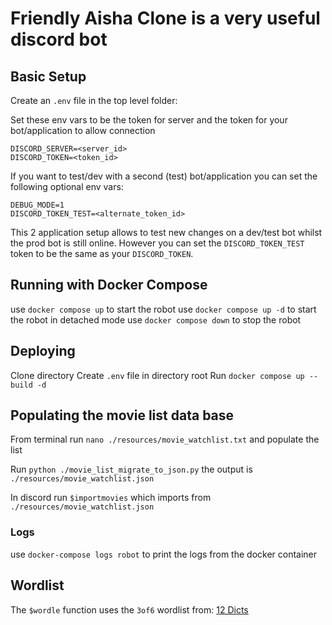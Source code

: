 # Friendly Aisha Clone is a very useful discord bot

## Basic Setup

Create an `.env` file in the top level folder:

Set these env vars to be the token for server and the token for your bot/application to allow connection
```
DISCORD_SERVER=<server_id>
DISCORD_TOKEN=<token_id>
```

If you want to test/dev with a second (test) bot/application you can set the following optional env vars:
```
DEBUG_MODE=1
DISCORD_TOKEN_TEST=<alternate_token_id>
```

This 2 application setup allows to test new changes on a dev/test bot whilst the prod bot is still online.
However you can set the `DISCORD_TOKEN_TEST` token to be the same as your `DISCORD_TOKEN`.

## Running with Docker Compose

use `docker compose up` to start the robot
use `docker compose up -d` to start the robot in detached mode
use `docker compose down` to stop the robot

## Deploying

Clone directory
Create `.env` file in directory root
Run `docker compose up --build -d`

## Populating the movie list data base

From terminal run
`nano ./resources/movie_watchlist.txt` and populate the list

Run `python ./movie_list_migrate_to_json.py`
the output is `./resources/movie_watchlist.json`

In discord run
`$importmovies` which imports from `./resources/movie_watchlist.json` 

### Logs
use `docker-compose logs robot` to print the logs from the docker container

## Wordlist

The `$wordle` function uses the `3of6` wordlist from: [12 Dicts](http://wordlist.aspell.net/12dicts/)
